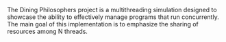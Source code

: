 The Dining Philosophers project is a multithreading simulation designed to showcase the ability to effectively manage programs that run concurrently. The main goal of this implementation is to emphasize the sharing of resources among N threads. 
